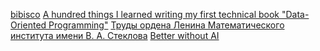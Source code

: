 [bibisco](https://bibisco.com/)
[A hundred things I learned writing my first technical book "Data-Oriented Programming"](https://blog.klipse.tech/book/2021/12/19/100-things-I-learned-with-data-oriented-programming.html)
[Труды ордена Ленина Математического института имени В. А. Стеклова](http://www.mathnet.ru/php/contents.phtml?wshow=issue&jrnid=tm&series=0&year=1983&volume=154&volume_alt=&issue=&issue_alt=&option_lang=rus)
[Better without AI](https://betterwithout.ai/)
